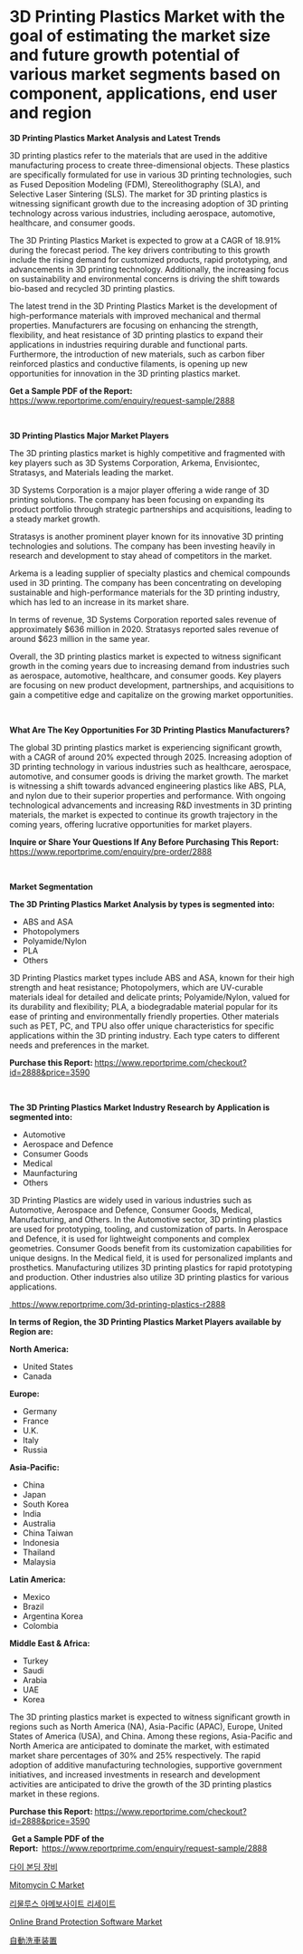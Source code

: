 <p><h1>3D Printing Plastics Market with the goal of estimating the market size and future growth potential of various market segments based on component, applications, end user and region</h1></p><p><strong>3D Printing Plastics Market Analysis and Latest Trends</strong></p>
<p><p>3D printing plastics refer to the materials that are used in the additive manufacturing process to create three-dimensional objects. These plastics are specifically formulated for use in various 3D printing technologies, such as Fused Deposition Modeling (FDM), Stereolithography (SLA), and Selective Laser Sintering (SLS). The market for 3D printing plastics is witnessing significant growth due to the increasing adoption of 3D printing technology across various industries, including aerospace, automotive, healthcare, and consumer goods.</p><p>The 3D Printing Plastics Market is expected to grow at a CAGR of 18.91% during the forecast period. The key drivers contributing to this growth include the rising demand for customized products, rapid prototyping, and advancements in 3D printing technology. Additionally, the increasing focus on sustainability and environmental concerns is driving the shift towards bio-based and recycled 3D printing plastics.</p><p>The latest trend in the 3D Printing Plastics Market is the development of high-performance materials with improved mechanical and thermal properties. Manufacturers are focusing on enhancing the strength, flexibility, and heat resistance of 3D printing plastics to expand their applications in industries requiring durable and functional parts. Furthermore, the introduction of new materials, such as carbon fiber reinforced plastics and conductive filaments, is opening up new opportunities for innovation in the 3D printing plastics market.</p></p>
<p><strong>Get a Sample PDF of the Report:&nbsp;</strong> <a href="https://www.reportprime.com/enquiry/request-sample/2888">https://www.reportprime.com/enquiry/request-sample/2888</a></p>
<p>&nbsp;</p>
<p><strong>3D Printing Plastics Major Market Players</strong></p>
<p><p>The 3D printing plastics market is highly competitive and fragmented with key players such as 3D Systems Corporation, Arkema, Envisiontec, Stratasys, and Materials leading the market. </p><p>3D Systems Corporation is a major player offering a wide range of 3D printing solutions. The company has been focusing on expanding its product portfolio through strategic partnerships and acquisitions, leading to a steady market growth. </p><p>Stratasys is another prominent player known for its innovative 3D printing technologies and solutions. The company has been investing heavily in research and development to stay ahead of competitors in the market.</p><p>Arkema is a leading supplier of specialty plastics and chemical compounds used in 3D printing. The company has been concentrating on developing sustainable and high-performance materials for the 3D printing industry, which has led to an increase in its market share.</p><p>In terms of revenue, 3D Systems Corporation reported sales revenue of approximately $636 million in 2020. Stratasys reported sales revenue of around $623 million in the same year.</p><p>Overall, the 3D printing plastics market is expected to witness significant growth in the coming years due to increasing demand from industries such as aerospace, automotive, healthcare, and consumer goods. Key players are focusing on new product development, partnerships, and acquisitions to gain a competitive edge and capitalize on the growing market opportunities.</p></p>
<p>&nbsp;</p>
<p><strong>What Are The Key Opportunities For 3D Printing Plastics Manufacturers?</strong></p>
<p><p>The global 3D printing plastics market is experiencing significant growth, with a CAGR of around 20% expected through 2025. Increasing adoption of 3D printing technology in various industries such as healthcare, aerospace, automotive, and consumer goods is driving the market growth. The market is witnessing a shift towards advanced engineering plastics like ABS, PLA, and nylon due to their superior properties and performance. With ongoing technological advancements and increasing R&D investments in 3D printing materials, the market is expected to continue its growth trajectory in the coming years, offering lucrative opportunities for market players.</p></p>
<p><strong>Inquire or Share Your Questions If Any Before Purchasing This Report:</strong> <a href="https://www.reportprime.com/enquiry/pre-order/2888">https://www.reportprime.com/enquiry/pre-order/2888</a></p>
<p>&nbsp;</p>
<p><strong>Market Segmentation</strong></p>
<p><strong>The 3D Printing Plastics Market Analysis by types is segmented into:</strong></p>
<p><ul><li>ABS and ASA</li><li>Photopolymers</li><li>Polyamide/Nylon</li><li>PLA</li><li>Others</li></ul></p>
<p><p>3D Printing Plastics market types include ABS and ASA, known for their high strength and heat resistance; Photopolymers, which are UV-curable materials ideal for detailed and delicate prints; Polyamide/Nylon, valued for its durability and flexibility; PLA, a biodegradable material popular for its ease of printing and environmentally friendly properties. Other materials such as PET, PC, and TPU also offer unique characteristics for specific applications within the 3D printing industry. Each type caters to different needs and preferences in the market.</p></p>
<p><strong>Purchase this Report:&nbsp;</strong><a href="https://www.reportprime.com/checkout?id=2888&price=3590">https://www.reportprime.com/checkout?id=2888&price=3590</a></p>
<p>&nbsp;</p>
<p><strong>The 3D Printing Plastics Market Industry Research by Application is segmented into:</strong></p>
<p><ul><li>Automotive</li><li>Aerospace and Defence</li><li>Consumer Goods</li><li>Medical</li><li>Maunfacturing</li><li>Others</li></ul></p>
<p><p>3D Printing Plastics are widely used in various industries such as Automotive, Aerospace and Defence, Consumer Goods, Medical, Manufacturing, and Others. In the Automotive sector, 3D printing plastics are used for prototyping, tooling, and customization of parts. In Aerospace and Defence, it is used for lightweight components and complex geometries. Consumer Goods benefit from its customization capabilities for unique designs. In the Medical field, it is used for personalized implants and prosthetics. Manufacturing utilizes 3D printing plastics for rapid prototyping and production. Other industries also utilize 3D printing plastics for various applications.</p></p>
<p><a href="https://www.reportprime.com/3d-printing-plastics-r2888">&nbsp;https://www.reportprime.com/3d-printing-plastics-r2888</a></p>
<p><strong>In terms of Region, the 3D Printing Plastics Market Players available by Region are:</strong></p>
<p>
    <p> <strong> North America: </strong>
        <ul>
            <li>United States</li>
            <li>Canada</li>
        </ul>
        </p> 
    <p> <strong> Europe: </strong>
        <ul>
            <li>Germany</li>
            <li>France</li>
            <li>U.K.</li>
            <li>Italy</li>
            <li>Russia</li>
        </ul>
        </p> 
    <p> <strong> Asia-Pacific: </strong>
        <ul>
            <li>China</li>
            <li>Japan</li>
            <li>South Korea</li>
            <li>India</li>
            <li>Australia</li>
            <li>China Taiwan</li>
            <li>Indonesia</li>
            <li>Thailand</li>
            <li>Malaysia</li>
        </ul>
        </p> 
    <p> <strong> Latin America: </strong>
        <ul>
            <li>Mexico</li>
            <li>Brazil</li>
            <li>Argentina Korea</li>
            <li>Colombia</li>
        </ul>
        </p> 
    <p> <strong> Middle East & Africa: </strong>
        <ul>
            <li>Turkey</li>
            <li>Saudi</li>
            <li>Arabia</li>
            <li>UAE</li>
            <li>Korea</li>
        </ul>
    </p>
    </p>
<p><p>The 3D printing plastics market is expected to witness significant growth in regions such as North America (NA), Asia-Pacific (APAC), Europe, United States of America (USA), and China. Among these regions, Asia-Pacific and North America are anticipated to dominate the market, with estimated market share percentages of 30% and 25% respectively. The rapid adoption of additive manufacturing technologies, supportive government initiatives, and increased investments in research and development activities are anticipated to drive the growth of the 3D printing plastics market in these regions.</p></p>
<p><strong>Purchase this Report: </strong><a href="https://www.reportprime.com/checkout?id=2888&price=3590">https://www.reportprime.com/checkout?id=2888&price=3590</a></p>
<p>&nbsp;<strong>Get a Sample PDF of the Report:&nbsp;&nbsp;</strong><a href="https://www.reportprime.com/enquiry/request-sample/2888">https://www.reportprime.com/enquiry/request-sample/2888</a></p>
<p><strong></strong></p>
<p><p><a href="https://medium.com/@audieyost2004/%EB%8B%A4%EC%9D%B4-%EB%B3%B8%EB%94%A9-%EC%9E%A5%EB%B9%84-%EC%8B%9C%EC%9E%A5-%EA%B0%9C%EC%9A%94-2024%EB%85%84%EB%B6%80%ED%84%B0-2031%EB%85%84%EA%B9%8C%EC%A7%80%EC%9D%98-%EA%B8%80%EB%A1%9C%EB%B2%8C-%EC%8B%9C%EC%9E%A5-%EB%8F%99%ED%96%A5-%EB%B0%8F-%EC%A0%84%EB%A7%9D-f965081b6f34">다이 본딩 장비</a></p><p><a href="https://www.linkedin.com/pulse/mitomycin-c-market-share-amp-analysis-growth-trends-forecasts-bcowf?trackingId=g3y5yFv9OX8tnrfdS20GUg%3D%3D">Mitomycin C Market</a></p><p><a href="https://medium.com/@audieyost2004/%EB%A6%AC%EB%AC%B4%EB%A3%A8%EC%8A%A4-%EC%95%84%EB%A9%94%EB%B3%B4%EC%82%AC%EC%9D%B4%ED%8A%B8-%EB%9D%BC%EC%9D%B4%EC%A0%9C%EC%9D%B4%ED%8A%B8-%EC%82%B0%EC%97%85%EC%97%90-%EB%8C%80%ED%95%9C-%ED%86%B5%EC%B0%B0-%EC%8B%9C%EC%9E%A5-%EC%9E%AC%EC%A0%95-%EC%83%81%ED%83%9C-%EC%8B%9C%EC%9E%A5-%EA%B7%9C%EB%AA%A8-%EB%B0%8F-2031%EB%85%84%EA%B9%8C%EC%A7%80%EC%9D%98-%EC%88%98%EC%9D%B5-%EB%B6%84%EC%84%9D-8147811b53fc">리물루스 아메보사이트 리세이트</a></p><p><a href="https://issuu.com/reportprime-2/docs/online-brand-protection-software-market-size-2030.">Online Brand Protection Software Market</a></p><p><a href="https://medium.com/@thchukest8q/2024%E5%B9%B4%E3%81%8B%E3%82%892031%E5%B9%B4%E3%81%BE%E3%81%A7%E3%81%AE%E9%96%93%E3%81%AB-%E5%B9%B4%E5%B9%B3%E5%9D%876-5-%E3%81%AEcagr%E3%81%A7%E6%8B%A1%E5%A4%A7%E3%81%97%E3%81%A6%E3%81%84%E3%82%8B%E8%87%AA%E5%8B%95%E6%B4%97%E8%BB%8A%E6%A9%9F%E5%99%A8%E5%B8%82%E5%A0%B4%E3%81%AE%E8%A6%8F%E6%A8%A1%E3%81%AB%E9%96%A2%E3%81%99%E3%82%8B%E6%B4%9E%E5%AF%9F-ebd60733bc80">自動洗車装置</a></p></p>